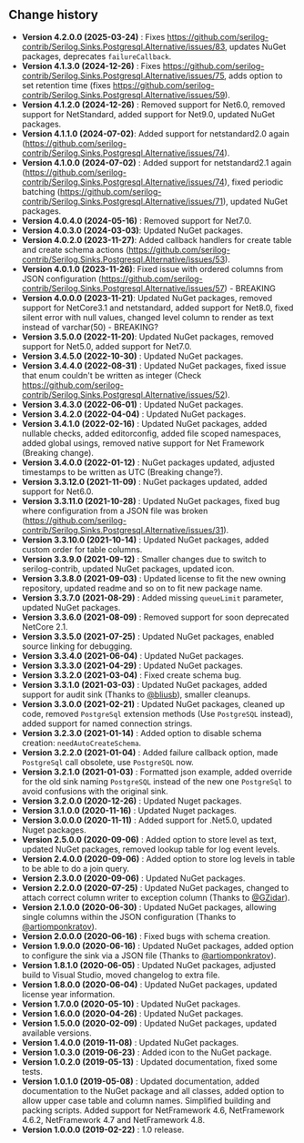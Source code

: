 Change history
--------------

* **Version 4.2.0.0 (2025-03-24)** : Fixes https://github.com/serilog-contrib/Serilog.Sinks.Postgresql.Alternative/issues/83, updates NuGet packages, deprecates `failureCallback`.
* **Version 4.1.3.0 (2024-12-26)** : Fixes https://github.com/serilog-contrib/Serilog.Sinks.Postgresql.Alternative/issues/75, adds option to set retention time (fixes https://github.com/serilog-contrib/Serilog.Sinks.Postgresql.Alternative/issues/59).
* **Version 4.1.2.0 (2024-12-26)** : Removed support for Net6.0, removed support for NetStandard, added support for Net9.0, updated NuGet packages.
* **Version 4.1.1.0 (2024-07-02)**: Added support for netstandard2.0 again (https://github.com/serilog-contrib/Serilog.Sinks.Postgresql.Alternative/issues/74).
* **Version 4.1.0.0 (2024-07-02)** : Added support for netstandard2.1 again (https://github.com/serilog-contrib/Serilog.Sinks.Postgresql.Alternative/issues/74), fixed periodic batching (https://github.com/serilog-contrib/Serilog.Sinks.Postgresql.Alternative/issues/71), updated NuGet packages.
* **Version 4.0.4.0 (2024-05-16)** : Removed support for Net7.0.
* **Version 4.0.3.0 (2024-03-03)**: Updated NuGet packages.
* **Version 4.0.2.0 (2023-11-27)**: Added callback handlers for create table and create schema actions (https://github.com/serilog-contrib/Serilog.Sinks.Postgresql.Alternative/issues/53).
* **Version 4.0.1.0 (2023-11-26)**: Fixed issue with ordered columns from JSON configuration (https://github.com/serilog-contrib/Serilog.Sinks.Postgresql.Alternative/issues/57) - BREAKING
* **Version 4.0.0.0 (2023-11-21)**: Updated NuGet packages, removed support for NetCore3.1 and netstandard, added support for Net8.0, fixed silent error with null values, changed level column to render as text instead of varchar(50) - BREAKING?
* **Version 3.5.0.0 (2022-11-20)**: Updated NuGet packages, removed support for Net5.0, added support for Net7.0.
* **Version 3.4.5.0 (2022-10-30)** : Updated NuGet packages.
* **Version 3.4.4.0 (2022-08-31)** : Updated NuGet packages, fixed issue that enum couldn't be written as integer (Check https://github.com/serilog-contrib/Serilog.Sinks.Postgresql.Alternative/issues/52).
* **Version 3.4.3.0 (2022-06-01)** : Updated NuGet packages.
* **Version 3.4.2.0 (2022-04-04)** : Updated NuGet packages.
* **Version 3.4.1.0 (2022-02-16)** : Updated NuGet packages, added nullable checks, added editorconfig, added file scoped namespaces, added global usings, removed native support for Net Framework (Breaking change).
* **Version 3.4.0.0 (2022-01-12)** : NuGet packages updated, adjusted timestamps to be written as UTC (Breaking change?).
* **Version 3.3.12.0 (2021-11-09)** : NuGet packages updated, added support for Net6.0.
* **Version 3.3.11.0 (2021-10-28)** : Updated NuGet packages, fixed bug where configuration from a JSON file was broken (https://github.com/serilog-contrib/Serilog.Sinks.Postgresql.Alternative/issues/31).
* **Version 3.3.10.0 (2021-10-14)** : Updated NuGet packages, added custom order for table columns.
* **Version 3.3.9.0 (2021-09-12)** : Smaller changes due to switch to serilog-contrib, updated NuGet packages, updated icon.
* **Version 3.3.8.0 (2021-09-03)** : Updated license to fit the new owning repository, updated readme and so on to fit new package name.
* **Version 3.3.7.0 (2021-08-29)** : Added missing `queueLimit` parameter, updated NuGet packages.
* **Version 3.3.6.0 (2021-08-09)** : Removed support for soon deprecated NetCore 2.1.
* **Version 3.3.5.0 (2021-07-25)** : Updated NuGet packages, enabled source linking for debugging.
* **Version 3.3.4.0 (2021-06-04)** : Updated NuGet packages.
* **Version 3.3.3.0 (2021-04-29)** : Updated NuGet packages.
* **Version 3.3.2.0 (2021-03-04)** : Fixed create schema bug.
* **Version 3.3.1.0 (2021-03-03)** : Updated NuGet packages, added support for audit sink (Thanks to [@bliusb](https://github.com/bliusb)), smaller cleanups.
* **Version 3.3.0.0 (2021-02-21)** : Updated NuGet packages, cleaned up code, removed `PostgreSql` extension methods (Use `PostgreSQL` instead), added support for named connection strings.
* **Version 3.2.3.0 (2021-01-14)** : Added option to disable schema creation: `needAutoCreateSchema`.
* **Version 3.2.2.0 (2021-01-04)** : Added failure callback option, made `PostgreSql` call obsolete, use `PostgreSQL` now.
* **Version 3.2.1.0 (2021-01-03)** : Formatted json example, added override for the old sink naming `PostgreSQL` instead of the new one `PostgreSql` to avoid confusions with the original sink.
* **Version 3.2.0.0 (2020-12-26)** : Updated Nuget packages.
* **Version 3.1.0.0 (2020-11-16)** : Updated Nuget packages.
* **Version 3.0.0.0 (2020-11-11)** : Added support for .Net5.0, updated Nuget packages.
* **Version 2.5.0.0 (2020-09-06)** : Added option to store level as text, updated NuGet packages, removed lookup table for log event levels.
* **Version 2.4.0.0 (2020-09-06)** : Added option to store log levels in table to be able to do a join query.
* **Version 2.3.0.0 (2020-09-06)** : Updated NuGet packages.
* **Version 2.2.0.0 (2020-07-25)** : Updated NuGet packages, changed to attach correct column writer to exception column (Thanks to [@GZidar](https://github.com/GZidar)).
* **Version 2.1.0.0 (2020-06-30)** : Updated NuGet packages, allowing single columns within the JSON configuration (Thanks to [@artiomponkratov](https://github.com/artiomponkratov)).
* **Version 2.0.0.0 (2020-06-16)** : Fixed bugs with schema creation.
* **Version 1.9.0.0 (2020-06-16)** : Updated NuGet packages, added option to configure the sink via a JSON file (Thanks to [@artiomponkratov](https://github.com/artiomponkratov)).
* **Version 1.8.1.0 (2020-06-05)** : Updated NuGet packages, adjusted build to Visual Studio, moved changelog to extra file.
* **Version 1.8.0.0 (2020-06-04)** : Updated NuGet packages, updated license year information.
* **Version 1.7.0.0 (2020-05-10)** : Updated NuGet packages.
* **Version 1.6.0.0 (2020-04-26)** : Updated NuGet packages.
* **Version 1.5.0.0 (2020-02-09)** : Updated NuGet packages, updated available versions.
* **Version 1.4.0.0 (2019-11-08)** : Updated NuGet packages.
* **Version 1.0.3.0 (2019-06-23)** : Added icon to the NuGet package.
* **Version 1.0.2.0 (2019-05-13)** : Updated documentation, fixed some tests.
* **Version 1.0.1.0 (2019-05-08)** : Updated documentation, added documentation to the NuGet package and all classes, added option to allow upper case table and column names.
Simplified building and packing scripts. Added support for NetFramework 4.6, NetFramework 4.6.2, NetFramework 4.7 and NetFramework 4.8.
* **Version 1.0.0.0 (2019-02-22)** : 1.0 release.